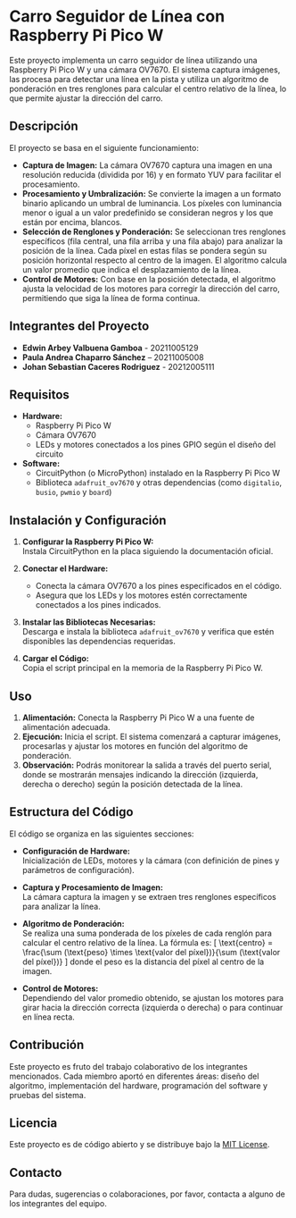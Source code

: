 # Carro Seguidor de Línea con Raspberry Pi Pico W

Este proyecto implementa un carro seguidor de línea utilizando una Raspberry Pi Pico W y una cámara OV7670. El sistema captura imágenes, las procesa para detectar una línea en la pista y utiliza un algoritmo de ponderación en tres renglones para calcular el centro relativo de la línea, lo que permite ajustar la dirección del carro.

## Descripción

El proyecto se basa en el siguiente funcionamiento:
- **Captura de Imagen:** La cámara OV7670 captura una imagen en una resolución reducida (dividida por 16) y en formato YUV para facilitar el procesamiento.
- **Procesamiento y Umbralización:** Se convierte la imagen a un formato binario aplicando un umbral de luminancia. Los píxeles con luminancia menor o igual a un valor predefinido se consideran negros y los que están por encima, blancos.
- **Selección de Renglones y Ponderación:** Se seleccionan tres renglones específicos (fila central, una fila arriba y una fila abajo) para analizar la posición de la línea. Cada píxel en estas filas se pondera según su posición horizontal respecto al centro de la imagen. El algoritmo calcula un valor promedio que indica el desplazamiento de la línea.
- **Control de Motores:** Con base en la posición detectada, el algoritmo ajusta la velocidad de los motores para corregir la dirección del carro, permitiendo que siga la línea de forma continua.

## Integrantes del Proyecto

- **Edwin Arbey Valbuena Gamboa** - 20211005129
- **Paula Andrea Chaparro Sánchez** – 20211005008
- **Johan Sebastian Caceres Rodriguez** - 20212005111

## Requisitos

- **Hardware:**
  - Raspberry Pi Pico W
  - Cámara OV7670
  - LEDs y motores conectados a los pines GPIO según el diseño del circuito
- **Software:**
  - CircuitPython (o MicroPython) instalado en la Raspberry Pi Pico W
  - Biblioteca `adafruit_ov7670` y otras dependencias (como `digitalio`, `busio`, `pwmio` y `board`)

## Instalación y Configuración

1. **Configurar la Raspberry Pi Pico W:**  
   Instala CircuitPython en la placa siguiendo la documentación oficial.

2. **Conectar el Hardware:**  
   - Conecta la cámara OV7670 a los pines especificados en el código.
   - Asegura que los LEDs y los motores estén correctamente conectados a los pines indicados.

3. **Instalar las Bibliotecas Necesarias:**  
   Descarga e instala la biblioteca `adafruit_ov7670` y verifica que estén disponibles las dependencias requeridas.

4. **Cargar el Código:**  
   Copia el script principal en la memoria de la Raspberry Pi Pico W.

## Uso

1. **Alimentación:** Conecta la Raspberry Pi Pico W a una fuente de alimentación adecuada.
2. **Ejecución:** Inicia el script. El sistema comenzará a capturar imágenes, procesarlas y ajustar los motores en función del algoritmo de ponderación.
3. **Observación:** Podrás monitorear la salida a través del puerto serial, donde se mostrarán mensajes indicando la dirección (izquierda, derecha o derecho) según la posición detectada de la línea.

## Estructura del Código

El código se organiza en las siguientes secciones:

- **Configuración de Hardware:**  
  Inicialización de LEDs, motores y la cámara (con definición de pines y parámetros de configuración).

- **Captura y Procesamiento de Imagen:**  
  La cámara captura la imagen y se extraen tres renglones específicos para analizar la línea.

- **Algoritmo de Ponderación:**  
  Se realiza una suma ponderada de los píxeles de cada renglón para calcular el centro relativo de la línea. La fórmula es:
  \[
  \text{centro} = \frac{\sum (\text{peso} \times \text{valor del píxel})}{\sum (\text{valor del píxel})}
  \]
  donde el peso es la distancia del píxel al centro de la imagen.

- **Control de Motores:**  
  Dependiendo del valor promedio obtenido, se ajustan los motores para girar hacia la dirección correcta (izquierda o derecha) o para continuar en línea recta.

## Contribución

Este proyecto es fruto del trabajo colaborativo de los integrantes mencionados. Cada miembro aportó en diferentes áreas: diseño del algoritmo, implementación del hardware, programación del software y pruebas del sistema.

## Licencia

Este proyecto es de código abierto y se distribuye bajo la [MIT License](LICENSE).

## Contacto

Para dudas, sugerencias o colaboraciones, por favor, contacta a alguno de los integrantes del equipo.

